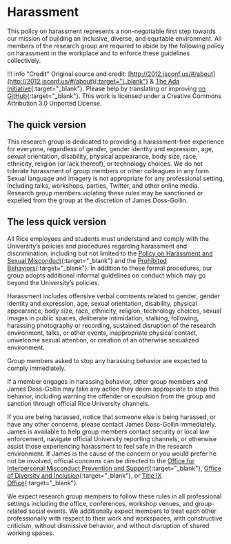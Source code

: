 # Harassment

This policy on harassment represents a non-negotiable first step towards our mission of building an inclusive, diverse, and equitable environment.
All members of the research group are required to abide by the following policy on harassment in the workplace and to enforce these guidelines collectively.

!!! info "Credit"
    Original source and credit: [http://2012.jsconf.us/#/about](http://2012.jsconf.us/#/about){:target="\_blank"} & [The Ada Initiative](https://geekfeminism.wikia.org/wiki/Conference_anti-harassment/Policy){:target="\_blank"}. Please help by translating or improving [on GitHub](https://github.com/confcodeofconduct/confcodeofconduct.com){:target="\_blank"}. This work is licensed under a Creative Commons Attribution 3.0 Unported License.

## The quick version

This research group is dedicated to providing a harassment-free experience for everyone, regardless of gender, gender identity and expression, age, sexual orientation, disability, physical appearance, body size, race, ethnicity, religion (or lack thereof), or technology choices.
We do not tolerate harassment of group members or other colleagues in any form.
Sexual language and imagery is not appropriate for any professional setting, including talks, workshops, parties, Twitter, and other online media.
Research group members violating these rules may be sanctioned or expelled from the group at the discretion of James Doss-Gollin.

## The less quick version

All Rice employees and students must understand and comply with the University’s policies and procedures regarding harassment and discrimination, including but not limited to the [Policy on Harassment and Sexual Misconduct](https://policy.rice.edu/830){:target="\_blank"} and the [Prohibited Behaviors](https://safe.rice.edu/policies/prohibited-behaviors){:target="\_blank"}.
In addition to these formal procedures, our group adopts additional informal guidelines on conduct which may go beyond the University’s policies.

Harassment includes offensive verbal comments related to gender, gender identity and expression, age, sexual orientation, disability, physical appearance, body size, race, ethnicity, religion, technology choices, sexual images in public spaces, deliberate intimidation, stalking, following, harassing photography or recording, sustained disruption of the research environment, talks, or other events, inappropriate physical contact, unwelcome sexual attention, or creation of an otherwise sexualized environment.

Group members asked to stop any harassing behavior are expected to comply immediately.

If a member engages in harassing behavior, other group members and James Doss-Gollin may take any action they deem appropriate to stop this behavior, including warning the offender or expulsion from the group and sanction through official Rice University channels.

If you are being harassed, notice that someone else is being harassed, or have any other concerns, please contact James Doss-Gollin immediately.
James is available to help group members contact security or local law enforcement, navigate official University reporting channels, or otherwise assist those experiencing harassment to feel safe in the research environment.
If James is the cause of the concern or you would prefer he not be involved, official concerns can be directed to the [Office for Interpersonal Misconduct Prevention and Support](https://safe.rice.edu/help-a-friend/getting-help-friend-and-yourself){:target="\_blank"}, [Office of Diversity and Inclusion](https://diversity.rice.edu/){:target="\_blank"}, or [Title IX Office](https://policy830.rice.edu/make-report){:target="\_blank"}.

We expect research group members to follow these rules in all professional settings including the office, conferences, workshop venues, and group-related social events.
We additionally expect members to treat each other professionally with respect to their work and workspaces, with constructive criticism, without dismissive behavior, and without disruption of shared working spaces.
